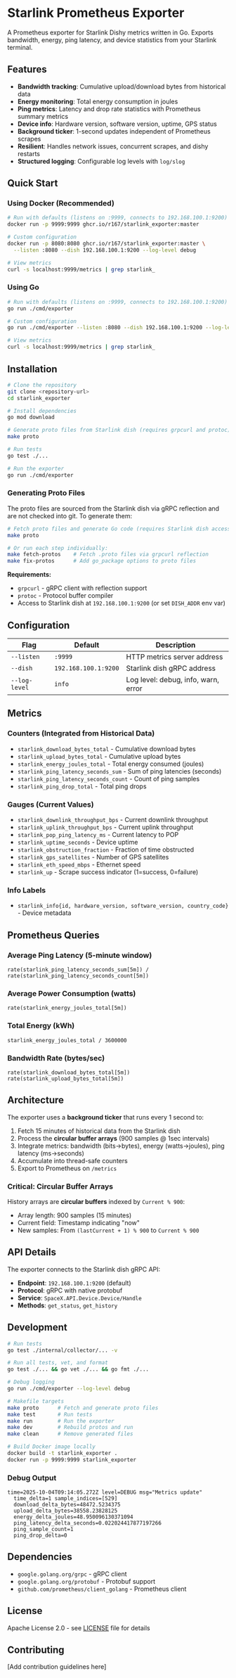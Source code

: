 # Starlink Prometheus Exporter

A Prometheus exporter for Starlink Dishy metrics written in Go. Exports bandwidth, energy, ping latency, and device statistics from your Starlink terminal.

## Features

- **Bandwidth tracking**: Cumulative upload/download bytes from historical data
- **Energy monitoring**: Total energy consumption in joules
- **Ping metrics**: Latency and drop rate statistics with Prometheus summary metrics
- **Device info**: Hardware version, software version, uptime, GPS status
- **Background ticker**: 1-second updates independent of Prometheus scrapes
- **Resilient**: Handles network issues, concurrent scrapes, and dishy restarts
- **Structured logging**: Configurable log levels with `log/slog`

## Quick Start

### Using Docker (Recommended)

```bash
# Run with defaults (listens on :9999, connects to 192.168.100.1:9200)
docker run -p 9999:9999 ghcr.io/r167/starlink_exporter:master

# Custom configuration
docker run -p 8080:8080 ghcr.io/r167/starlink_exporter:master \
  --listen :8080 --dish 192.168.100.1:9200 --log-level debug

# View metrics
curl -s localhost:9999/metrics | grep starlink_
```

### Using Go

```bash
# Run with defaults (listens on :9999, connects to 192.168.100.1:9200)
go run ./cmd/exporter

# Custom configuration
go run ./cmd/exporter --listen :8080 --dish 192.168.100.1:9200 --log-level debug

# View metrics
curl -s localhost:9999/metrics | grep starlink_
```

## Installation

```bash
# Clone the repository
git clone <repository-url>
cd starlink_exporter

# Install dependencies
go mod download

# Generate proto files from Starlink dish (requires grpcurl and protoc)
make proto

# Run tests
go test ./...

# Run the exporter
go run ./cmd/exporter
```

### Generating Proto Files

The proto files are sourced from the Starlink dish via gRPC reflection and are not checked into git. To generate them:

```bash
# Fetch proto files and generate Go code (requires Starlink dish access)
make proto

# Or run each step individually:
make fetch-protos    # Fetch .proto files via grpcurl reflection
make fix-protos      # Add go_package options to proto files
```

**Requirements:**
- `grpcurl` - gRPC client with reflection support
- `protoc` - Protocol buffer compiler
- Access to Starlink dish at `192.168.100.1:9200` (or set `DISH_ADDR` env var)

## Configuration

| Flag | Default | Description |
|------|---------|-------------|
| `--listen` | `:9999` | HTTP metrics server address |
| `--dish` | `192.168.100.1:9200` | Starlink dish gRPC address |
| `--log-level` | `info` | Log level: debug, info, warn, error |

## Metrics

### Counters (Integrated from Historical Data)
- `starlink_download_bytes_total` - Cumulative download bytes
- `starlink_upload_bytes_total` - Cumulative upload bytes
- `starlink_energy_joules_total` - Total energy consumed (joules)
- `starlink_ping_latency_seconds_sum` - Sum of ping latencies (seconds)
- `starlink_ping_latency_seconds_count` - Count of ping samples
- `starlink_ping_drop_total` - Total ping drops

### Gauges (Current Values)
- `starlink_downlink_throughput_bps` - Current downlink throughput
- `starlink_uplink_throughput_bps` - Current uplink throughput
- `starlink_pop_ping_latency_ms` - Current latency to POP
- `starlink_uptime_seconds` - Device uptime
- `starlink_obstruction_fraction` - Fraction of time obstructed
- `starlink_gps_satellites` - Number of GPS satellites
- `starlink_eth_speed_mbps` - Ethernet speed
- `starlink_up` - Scrape success indicator (1=success, 0=failure)

### Info Labels
- `starlink_info{id, hardware_version, software_version, country_code}` - Device metadata

## Prometheus Queries

### Average Ping Latency (5-minute window)
```promql
rate(starlink_ping_latency_seconds_sum[5m]) / rate(starlink_ping_latency_seconds_count[5m])
```

### Average Power Consumption (watts)
```promql
rate(starlink_energy_joules_total[5m])
```

### Total Energy (kWh)
```promql
starlink_energy_joules_total / 3600000
```

### Bandwidth Rate (bytes/sec)
```promql
rate(starlink_download_bytes_total[5m])
rate(starlink_upload_bytes_total[5m])
```

## Architecture

The exporter uses a **background ticker** that runs every 1 second to:
1. Fetch 15 minutes of historical data from the Starlink dish
2. Process the **circular buffer arrays** (900 samples @ 1sec intervals)
3. Integrate metrics: bandwidth (bits→bytes), energy (watts→joules), ping latency (ms→seconds)
4. Accumulate into thread-safe counters
5. Export to Prometheus on `/metrics`

### Critical: Circular Buffer Arrays
History arrays are **circular buffers** indexed by `Current % 900`:
- Array length: 900 samples (15 minutes)
- Current field: Timestamp indicating "now"
- New samples: From `(lastCurrent + 1) % 900` to `Current % 900`

## API Details

The exporter connects to the Starlink dish gRPC API:
- **Endpoint**: `192.168.100.1:9200` (default)
- **Protocol**: gRPC with native protobuf
- **Service**: `SpaceX.API.Device.Device/Handle`
- **Methods**: `get_status`, `get_history`

## Development

```bash
# Run tests
go test ./internal/collector/... -v

# Run all tests, vet, and format
go test ./... && go vet ./... && go fmt ./...

# Debug logging
go run ./cmd/exporter --log-level debug

# Makefile targets
make proto      # Fetch and generate proto files
make test       # Run tests
make run        # Run the exporter
make dev        # Rebuild protos and run
make clean      # Remove generated files

# Build Docker image locally
docker build -t starlink_exporter .
docker run -p 9999:9999 starlink_exporter
```

### Debug Output
```
time=2025-10-04T09:14:05.272Z level=DEBUG msg="Metrics update"
  time_delta=1 sample_indices=[529]
  download_delta_bytes=48472.5234375
  upload_delta_bytes=38558.23828125
  energy_delta_joules=48.950096130371094
  ping_latency_delta_seconds=0.022024417877197266
  ping_sample_count=1
  ping_drop_delta=0
```

## Dependencies

- `google.golang.org/grpc` - gRPC client
- `google.golang.org/protobuf` - Protobuf support
- `github.com/prometheus/client_golang` - Prometheus client

## License

Apache License 2.0 - see [LICENSE](LICENSE) file for details

## Contributing

[Add contribution guidelines here]

